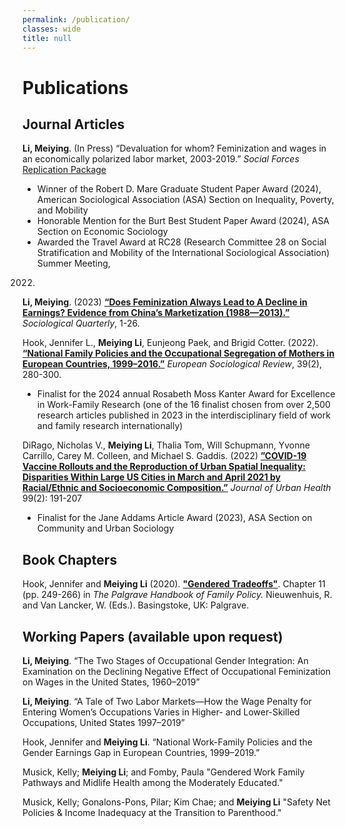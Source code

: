 ```yaml
---
permalink: /publication/
classes: wide
title: null
---
```


# Publications

## Journal Articles
**Li, Meiying**. (In Press) “Devaluation for whom? Feminization and wages in an
economically polarized labor market, 2003-2019.” *Social Forces* [Replication Package](https://doi.org/10.7910/DVN/JVH535)

- Winner of the Robert D. Mare Graduate Student Paper Award (2024), American
Sociological Association (ASA) Section on Inequality, Poverty, and Mobility
- Honorable Mention for the Burt Best Student Paper Award (2024), ASA Section on
Economic Sociology 
- Awarded the Travel Award at RC28 (Research Committee 28 on Social
Stratification and Mobility of the International Sociological Association) Summer Meeting,
2022.

**Li, Meiying**. (2023) [**“Does Feminization Always Lead to A Decline in Earnings?
Evidence from China’s Marketization
(1988—2013).”**](https://doi.org/10.1080/00380253.2023.2228366) *Sociological Quarterly*,
1-26.

Hook, Jennifer L., **Meiying Li**, Eunjeong Paek, and Brigid Cotter. (2022). [**“National
Family Policies and the Occupational Segregation of Mothers in European Countries,
1999–2016.”**](https://doi.org/10.1093/esr/jcac046) *European Sociological Review*, 39(2),
280-300. 

- Finalist for the 2024 annual Rosabeth Moss Kanter Award for Excellence in Work-Family
Research (one of the 16 finalist chosen from over 2,500 research articles published in
2023 in the interdisciplinary field of work and family research internationally)

DiRago, Nicholas V., **Meiying Li**, Thalia Tom, Will Schupmann, Yvonne Carrillo, Carey M.
Colleen, and Michael S. Gaddis. (2022) [**”COVID-19 Vaccine Rollouts and the Reproduction
of Urban Spatial Inequality: Disparities Within Large US Cities in March and April 2021 by
Racial/Ethnic and Socioeconomic
Composition.”**](https://link.springer.com/article/10.1007/s11524-021-00589-0) *Journal of
Urban Health* 99(2): 191-207

- Finalist for the Jane Addams Article Award (2023), ASA Section on Community and Urban
Sociology

## Book Chapters
Hook, Jennifer and **Meiying Li** (2020). [**"Gendered
Tradeoffs"**](https://library.oapen.org/handle/20.500.12657/46123). Chapter 11 (pp.
249-266) in *The Palgrave Handbook of Family Policy.* Nieuwenhuis, R. and Van Lancker, W.
(Eds.). Basingstoke, UK: Palgrave.

## Working Papers (available upon request)

**Li, Meiying**. “The Two Stages of Occupational Gender Integration: An Examination on the Declining Negative Effect of Occupational Feminization on Wages in the United States, 1960–2019”

**Li, Meiying**. “A Tale of Two Labor Markets—How the Wage Penalty for Entering Women’s Occupations Varies in Higher- and Lower-Skilled Occupations, United States 1997–2019”

Hook, Jennifer and **Meiying Li**. “National Work-Family Policies and the Gender Earnings Gap in European Countries, 1999–2019.”

Musick, Kelly; **Meiying Li**; and Fomby, Paula  "Gendered Work Family Pathways and Midlife Health among the Moderately Educated."

Musick, Kelly; Gonalons-Pons, Pilar; Kim Chae; and **Meiying Li**  "Safety Net Policies & Income Inadequacy at the Transition to Parenthood."


